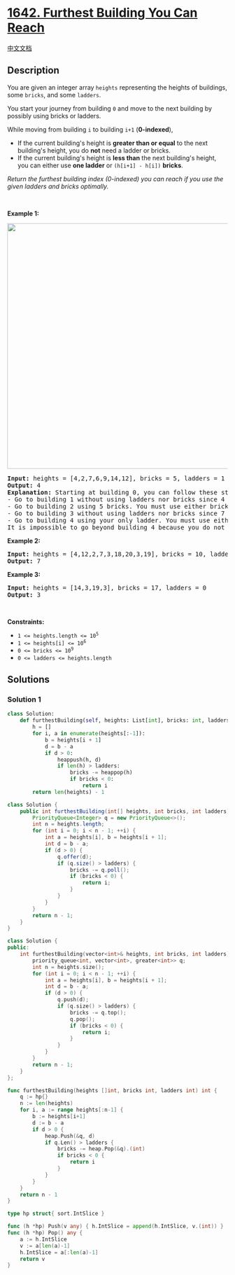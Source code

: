 # [1642. Furthest Building You Can Reach](https://leetcode.com/problems/furthest-building-you-can-reach)

[中文文档](/solution/1600-1699/1642.Furthest%20Building%20You%20Can%20Reach/README.md)

<!-- tags:Greedy,Array,Heap (Priority Queue) -->

## Description

<p>You are given an integer array <code>heights</code> representing the heights of buildings, some <code>bricks</code>, and some <code>ladders</code>.</p>

<p>You start your journey from building <code>0</code> and move to the next building by possibly using bricks or ladders.</p>

<p>While moving from building <code>i</code> to building <code>i+1</code> (<strong>0-indexed</strong>),</p>

<ul>
	<li>If the current building&#39;s height is <strong>greater than or equal</strong> to the next building&#39;s height, you do <strong>not</strong> need a ladder or bricks.</li>
	<li>If the current building&#39;s height is <b>less than</b> the next building&#39;s height, you can either use <strong>one ladder</strong> or <code>(h[i+1] - h[i])</code> <strong>bricks</strong>.</li>
</ul>

<p><em>Return the furthest building index (0-indexed) you can reach if you use the given ladders and bricks optimally.</em></p>

<p>&nbsp;</p>
<p><strong class="example">Example 1:</strong></p>
<img alt="" src="./images/q4.gif" style="width: 562px; height: 561px;" />
<pre>
<strong>Input:</strong> heights = [4,2,7,6,9,14,12], bricks = 5, ladders = 1
<strong>Output:</strong> 4
<strong>Explanation:</strong> Starting at building 0, you can follow these steps:
- Go to building 1 without using ladders nor bricks since 4 &gt;= 2.
- Go to building 2 using 5 bricks. You must use either bricks or ladders because 2 &lt; 7.
- Go to building 3 without using ladders nor bricks since 7 &gt;= 6.
- Go to building 4 using your only ladder. You must use either bricks or ladders because 6 &lt; 9.
It is impossible to go beyond building 4 because you do not have any more bricks or ladders.
</pre>

<p><strong class="example">Example 2:</strong></p>

<pre>
<strong>Input:</strong> heights = [4,12,2,7,3,18,20,3,19], bricks = 10, ladders = 2
<strong>Output:</strong> 7
</pre>

<p><strong class="example">Example 3:</strong></p>

<pre>
<strong>Input:</strong> heights = [14,3,19,3], bricks = 17, ladders = 0
<strong>Output:</strong> 3
</pre>

<p>&nbsp;</p>
<p><strong>Constraints:</strong></p>

<ul>
	<li><code>1 &lt;= heights.length &lt;= 10<sup>5</sup></code></li>
	<li><code>1 &lt;= heights[i] &lt;= 10<sup>6</sup></code></li>
	<li><code>0 &lt;= bricks &lt;= 10<sup>9</sup></code></li>
	<li><code>0 &lt;= ladders &lt;= heights.length</code></li>
</ul>

## Solutions

### Solution 1

<!-- tabs:start -->

```python
class Solution:
    def furthestBuilding(self, heights: List[int], bricks: int, ladders: int) -> int:
        h = []
        for i, a in enumerate(heights[:-1]):
            b = heights[i + 1]
            d = b - a
            if d > 0:
                heappush(h, d)
                if len(h) > ladders:
                    bricks -= heappop(h)
                    if bricks < 0:
                        return i
        return len(heights) - 1
```

```java
class Solution {
    public int furthestBuilding(int[] heights, int bricks, int ladders) {
        PriorityQueue<Integer> q = new PriorityQueue<>();
        int n = heights.length;
        for (int i = 0; i < n - 1; ++i) {
            int a = heights[i], b = heights[i + 1];
            int d = b - a;
            if (d > 0) {
                q.offer(d);
                if (q.size() > ladders) {
                    bricks -= q.poll();
                    if (bricks < 0) {
                        return i;
                    }
                }
            }
        }
        return n - 1;
    }
}
```

```cpp
class Solution {
public:
    int furthestBuilding(vector<int>& heights, int bricks, int ladders) {
        priority_queue<int, vector<int>, greater<int>> q;
        int n = heights.size();
        for (int i = 0; i < n - 1; ++i) {
            int a = heights[i], b = heights[i + 1];
            int d = b - a;
            if (d > 0) {
                q.push(d);
                if (q.size() > ladders) {
                    bricks -= q.top();
                    q.pop();
                    if (bricks < 0) {
                        return i;
                    }
                }
            }
        }
        return n - 1;
    }
};
```

```go
func furthestBuilding(heights []int, bricks int, ladders int) int {
	q := hp{}
	n := len(heights)
	for i, a := range heights[:n-1] {
		b := heights[i+1]
		d := b - a
		if d > 0 {
			heap.Push(&q, d)
			if q.Len() > ladders {
				bricks -= heap.Pop(&q).(int)
				if bricks < 0 {
					return i
				}
			}
		}
	}
	return n - 1
}

type hp struct{ sort.IntSlice }

func (h *hp) Push(v any) { h.IntSlice = append(h.IntSlice, v.(int)) }
func (h *hp) Pop() any {
	a := h.IntSlice
	v := a[len(a)-1]
	h.IntSlice = a[:len(a)-1]
	return v
}
```

<!-- tabs:end -->

<!-- end -->
